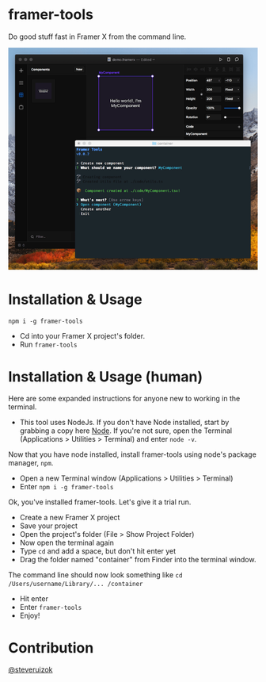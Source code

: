 # framer-tools

Do good stuff fast in Framer X from the command line.

![screenshot](/screenshot.png)

# Installation & Usage

```
npm i -g framer-tools
```

- Cd into your Framer X project's folder.
- Run `framer-tools`

# Installation & Usage (human)

Here are some expanded instructions for anyone new to working in the terminal.

- This tool uses NodeJs. If you don't have Node installed, start by grabbing a copy here [Node](https://nodejs.org/en/). If you're not sure, open the Terminal (Applications > Utilities > Terminal) and enter `node -v`.

Now that you have node installed, install framer-tools using node's package manager, `npm`.

- Open a new Terminal window (Applications > Utilities > Terminal)
- Enter `npm i -g framer-tools`

Ok, you've installed framer-tools. Let's give it a trial run.

- Create a new Framer X project
- Save your project
- Open the project's folder (File > Show Project Folder)
- Now open the terminal again
- Type `cd` and add a space, but don't hit enter yet
- Drag the folder named "container" from Finder into the terminal window.

The command line should now look something like `cd /Users/username/Library/... /container`

- Hit enter
- Enter `framer-tools`
- Enjoy!

# Contribution

[@steveruizok](http://twitter.com/steveruizok)
